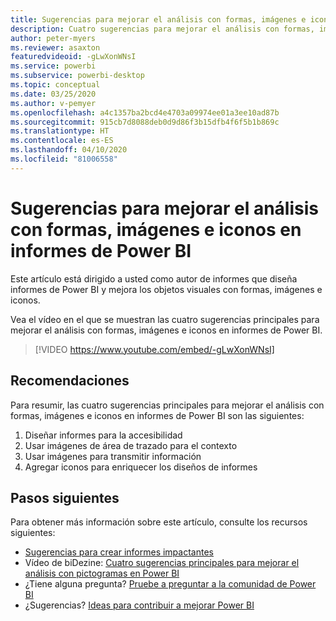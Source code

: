 ```yaml
---
title: Sugerencias para mejorar el análisis con formas, imágenes e iconos en informes de Power BI
description: Cuatro sugerencias para mejorar el análisis con formas, imágenes e iconos en objetos visuales de informes de Power BI, en Power BI Desktop o el servicio Power BI.
author: peter-myers
ms.reviewer: asaxton
featuredvideoid: -gLwXonWNsI
ms.service: powerbi
ms.subservice: powerbi-desktop
ms.topic: conceptual
ms.date: 03/25/2020
ms.author: v-pemyer
ms.openlocfilehash: a4c1357ba2bcd4e4703a09974ee01a3ee10ad87b
ms.sourcegitcommit: 915cb7d8088deb0d9d86f3b15dfb4f6f5b1b869c
ms.translationtype: HT
ms.contentlocale: es-ES
ms.lasthandoff: 04/10/2020
ms.locfileid: "81006558"
---
```

# <a name="tips-to-improve-analysis-with-shapes-images-and-icons-in-power-bi-reports"></a>Sugerencias para mejorar el análisis con formas, imágenes e iconos en informes de Power BI

Este artículo está dirigido a usted como autor de informes que diseña informes de Power BI y mejora los objetos visuales con formas, imágenes e iconos.

Vea el vídeo en el que se muestran las cuatro sugerencias principales para mejorar el análisis con formas, imágenes e iconos en informes de Power BI.

> [!VIDEO https://www.youtube.com/embed/-gLwXonWNsI]

## <a name="tips"></a>Recomendaciones

Para resumir, las cuatro sugerencias principales para mejorar el análisis con formas, imágenes e iconos en informes de Power BI son las siguientes:

1. Diseñar informes para la accesibilidad
1. Usar imágenes de área de trazado para el contexto
1. Usar imágenes para transmitir información
1. Agregar iconos para enriquecer los diseños de informes

## <a name="next-steps"></a>Pasos siguientes

Para obtener más información sobre este artículo, consulte los recursos siguientes:

- [Sugerencias para crear informes impactantes](../power-bi-reports-tips-and-tricks-for-creating.md)
- Vídeo de biDezine: [Cuatro sugerencias principales para mejorar el análisis con pictogramas en Power BI](https://www.youtube.com/watch?v=-gLwXonWNsI)
- ¿Tiene alguna pregunta? [Pruebe a preguntar a la comunidad de Power BI](https://community.powerbi.com/)
- ¿Sugerencias? [Ideas para contribuir a mejorar Power BI](https://ideas.powerbi.com/)
